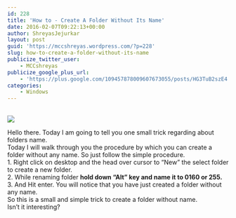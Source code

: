 ```yaml
---
id: 228
title: 'How to - Create A Folder Without Its Name'
date: 2016-02-07T09:22:13+00:00
author: ShreyasJejurkar
layout: post
guid: 'https://mccshreyas.wordpress.com/?p=228'
slug: how-to-create-a-folder-without-its-name
publicize_twitter_user:
    - MCCshreyas
publicize_google_plus_url:
    - 'https://plus.google.com/109457878009607673055/posts/HG3TuB2szE4'
categories:
    - Windows
---
```


[](http://mccshreyas.files.wordpress.com/2016/02/savedpicture-20162714543.png)

[  
 ![](http://mccshreyas.files.wordpress.com/2016/02/savedpicture-20162714543.png?w=700)](http://mccshreyas.files.wordpress.com/2016/02/savedpicture-20162714543.png)

[  ](http://mccshreyas.files.wordpress.com/2016/02/savedpicture-20162714543.png)Hello there. Today I am going to tell you one small trick regarding about folders name.  
Today I will walk through you the procedure by which you can create a folder without any name. So just follow the simple procedure.  
1\. Right click on desktop and the head over cursor to “New” the select folder to create a new folder.  
2\. While renaming folder **hold down “Alt” key and name it to 0160 or 255.**  
3\. And Hit enter. You will notice that you have just created a folder without any name.  
So this is a small and simple trick to create a folder without name.  
Isn’t it interesting?